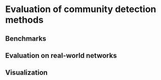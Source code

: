 # Evaluation of community detection methods

## Benchmarks

## Evaluation on real-world networks

## Visualization
